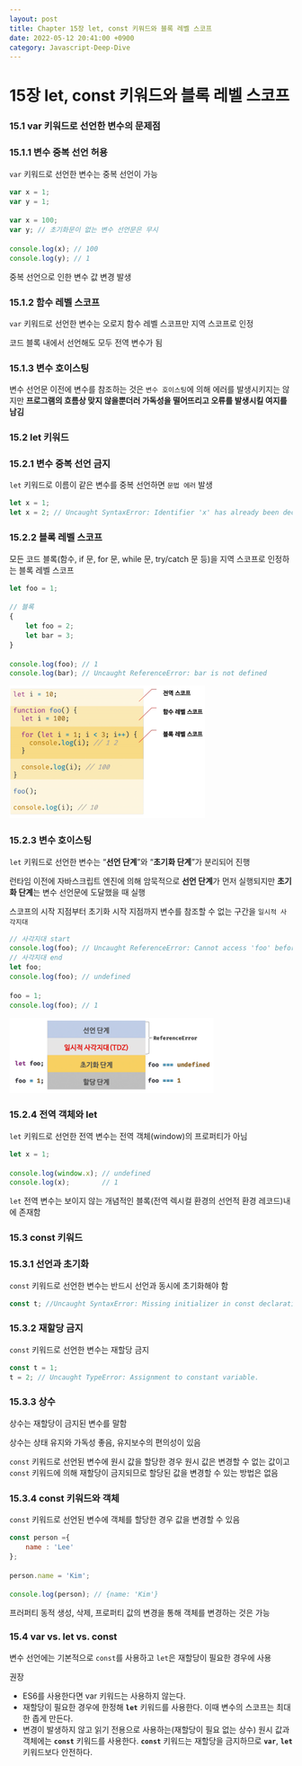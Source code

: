 ```yaml
---
layout: post
title: Chapter 15장 let, const 키워드와 블록 레벨 스코프
date: 2022-05-12 20:41:00 +0900
category: Javascript-Deep-Dive
---
```

# 15장 let, const 키워드와 블록 레벨 스코프

### 15.1 var 키워드로 선언한 변수의 문제점

### 15.1.1 변수 중복 선언 허용

`var` 키워드로 선언한 변수는 중복 선언이 가능

```jsx
var x = 1;
var y = 1;

var x = 100;
var y; // 초기화문이 없는 변수 선언문은 무시

console.log(x); // 100
console.log(y); // 1
```

중복 선언으로 인한 변수 값 변경 발생

### 15.1.2 함수 레벨 스코프

`var` 키워드로 선언한 변수는 오로지 함수 레벨 스코프만 지역 스코프로 인정

코드 블록 내에서 선언해도 모두 전역 변수가 됨

### 15.1.3 변수 호이스팅

변수 선언문 이전에 변수를 참조하는 것은 `변수 호이스팅`에 의해 에러를 발생시키지는 않지만 **프로그램의 흐름상 맞지 않을뿐더러 가독성을 떨어뜨리고 오류를 발생시킬 여지를 남김**

### 15.2 let 키워드

### 15.2.1 변수 중복 선언 금지

`let` 키워드로 이름이 같은 변수를 중복 선언하면 `문법 에러` 발생

```jsx
let x = 1;
let x = 2; // Uncaught SyntaxError: Identifier 'x' has already been declared
```

### 15.2.2 블록 레벨 스코프

모든 코드 블록(함수, if 문, for 문, while 문, try/catch 문 등)을 지역 스코프로 인정하는 블록 레벨 스코프

```jsx
let foo = 1;

// 블록
{
	let foo = 2;
	let bar = 3;
}

console.log(foo); // 1
console.log(bar); // Uncaught ReferenceError: bar is not defined
```

![img-ch15-1.png](/public/img/posts/javascript-deep-dive/img-ch15-1.png)

### 15.2.3 변수 호이스팅

`let` 키워드로 선언한 변수는 “**선언 단계**”와 “**초기화 단계**”가 분리되어 진행

런타임 이전에 자바스크립트 엔진에 의해 암묵적으로 **선언 단계**가 먼저 실행되지만 **초기화 단계**는 변수 선언문에 도달했을 때 실행

스코프의 시작 지점부터 초기화 시작 지점까지 변수를 참조할 수 없는 구간을 `일시적 사각지대`

```jsx
// 사각지대 start
console.log(foo); // Uncaught ReferenceError: Cannot access 'foo' before initialization
// 사각지대 end
let foo;
console.log(foo); // undefined

foo = 1;
console.log(foo); // 1
```

![img-ch15-2.png](/public/img/posts/javascript-deep-dive/img-ch15-2.png)

### 15.2.4 전역 객체와 let

`let` 키워드로 선언한 전역 변수는 전역 객체(window)의 프로퍼티가 아님

```jsx
let x = 1;

console.log(window.x); // undefined
console.log(x);        // 1
```

`let` 전역 변수는 보이지 않는 개념적인 블록(전역 렉시컬 환경의 선언적 환경 레코드)내에 존재함

### 15.3 const 키워드

### 15.3.1 선언과 초기화

`const` 키워드로 선언한 변수는 반드시 선언과 동시에 초기화해야 함

```jsx
const t; //Uncaught SyntaxError: Missing initializer in const declaration
```

### 15.3.2 재할당 금지

`const` 키워드로 선언한 변수는 재할당 금지

```jsx
const t = 1;
t = 2; // Uncaught TypeError: Assignment to constant variable.
```

### 15.3.3 상수

상수는 재할당이 금지된 변수를 말함

상수는 상태 유지와 가독성 좋음, 유지보수의 편의성이 있음

`const` 키워드로 선언된 변수에 원시 값을 할당한 경우 원시 값은 변경할 수 없는 값이고 `const` 키워드에 의해 재할당이 금지되므로 할당된 값을 변경할 수 있는 방법은 없음

### 15.3.4 const 키워드와 객체

`const` 키워드로 선언된 변수에 객체를 할당한 경우 값을 변경할 수 있음

```jsx
const person ={
	name : 'Lee'
};

person.name = 'Kim';

console.log(person); // {name: 'Kim'}
```

프러퍼티 동적 생성, 삭제, 프로퍼티 값의 변경을 통해 객체를 변경하는 것은 가능

### 15.4 var vs. let vs. const

변수 선언에는 기본적으로 `const`를 사용하고 `let`은 재할당이 필요한 경우에 사용

권장

- ES6를 사용한다면 var 키워드는 사용하지 않는다.
- 재할당이 필요한 경우에 한정해 **`let`** 키워드를 사용한다. 이때 변수의 스코프는 최대한 좁게 만든다.
- 변경이 발생하지 않고 읽기 전용으로 사용하는(재할당이 필요 없는 상수) 원시 값과 객체에는 **`const`** 키워드를 사용한다. **`const`** 키워드는 재할당을 금지하므로 **`var`**, **`let`** 키워드보다 안전하다.